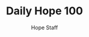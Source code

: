 ---
image: /assets/img/daily-hope-default-artwork.png
title: Daily Hope 100
number: 100
categories:
  - Daily Hope
author: Hope Staff
notes: Daily Hope 100
embed: >-
  <iframe src="https://open.spotify.com/embed/episode/1jfHmZA8CYTI3amCcePSXx?utm_source=generator" width="400px" height="102px" frameborder=“0" scrolling=“no”></iframe>
---